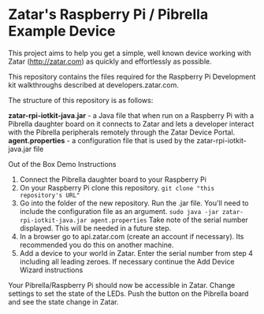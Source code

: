 # Zatar's Raspberry Pi / Pibrella Example Device
This project aims to help you get a simple, well known device working with Zatar (http://zatar.com) as quickly and effortlessly as possible.

This repository contains the files required for the Raspberry Pi Development kit walkthroughs described at developers.zatar.com.

The structure of this repository is as follows:


**zatar-rpi-iotkit-java.jar** - a Java file that when run on a Raspberry Pi with a Pibrella daughter board on it connects to Zatar and lets a developer interact with the Pibrella peripherals remotely through the Zatar Device Portal.
**agent.properties** - a configuration file that is used by the zatar-rpi-iotkit-java.jar file


Out of the Box Demo Instructions

1. Connect the Pibrella daughter board to your Raspberry Pi
2. On your Raspberry Pi clone this repository.
`git clone "this repository's URL"`
3. Go into the folder of the new repository. Run the .jar file. You'll need to include the configuration file as an argument.
`sudo java -jar zatar-rpi-iotkit-java.jar agent.properties`
Take note of the serial number displayed. This will be needed in a future step.
4. In a browser go to api.zatar.com (create an account if necessary). Its recommended you do this on another machine.
5. Add a device to your world in Zatar. Enter the serial number from step 4 including all leading zeroes. If necessary continue the Add Device Wizard instructions

Your Pibrella/Raspberry Pi should now be accessible in Zatar. Change settings to set the state of the LEDs. Push the button on the Pibrella board and see the state change in Zatar.
